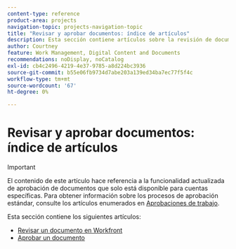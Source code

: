 ```yaml
---
content-type: reference
product-area: projects
navigation-topic: projects-navigation-topic
title: "Revisar y aprobar documentos: índice de artículos"
description: Esta sección contiene artículos sobre la revisión de documentos en Adobe Workfront.
author: Courtney
feature: Work Management, Digital Content and Documents
recommendations: noDisplay, noCatalog
exl-id: cb4c2496-4219-4e37-9785-a8d224bc3936
source-git-commit: b55e06fb9734d7abe203a139ed34ba7ec77f5f4c
workflow-type: tm+mt
source-wordcount: '67'
ht-degree: 0%

---
```


# Revisar y aprobar documentos: índice de artículos

>[!IMPORTANT]
>
>El contenido de este artículo hace referencia a la funcionalidad actualizada de aprobación de documentos que solo está disponible para cuentas específicas. Para obtener información sobre los procesos de aprobación estándar, consulte los artículos enumerados en [Aprobaciones de trabajo](/help/quicksilver/review-and-approve-work/manage-approvals/manage-approvals.md).

Esta sección contiene los siguientes artículos:

* [Revisar un documento en Workfront](/help/quicksilver/review-and-approve-work/document-reviews-and-approvals/review-and-approve-documents/review-a-document.md)
* [Aprobar un documento](/help/quicksilver/review-and-approve-work/document-reviews-and-approvals/review-and-approve-documents/approve-a-document.md)